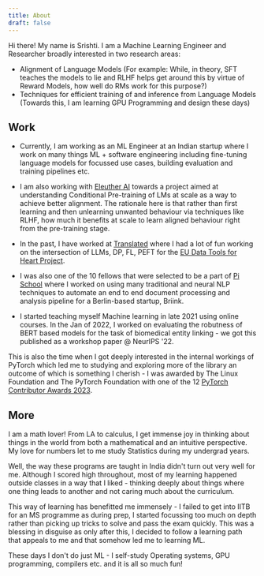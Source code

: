 ```yaml
---
title: About
draft: false
---
```

Hi there! My name is Srishti.
I am a Machine Learning Engineer and Researcher broadly interested in two research areas:
- Alignment of Language Models (For example: While, in theory, SFT teaches the models to lie and RLHF helps get around this by virtue of Reward Models, how well do RMs work for this purpose?)
- Techniques for efficient training of and inference from Language Models (Towards this, I am learning GPU Programming and design these days)

## Work
- Currently, I am working as an ML Engineer at an Indian startup where I work on many things ML + software engineering including fine-tuning language models for focussed use cases, building evaluation and training pipelines etc.

- I am also working with [Eleuther AI](https://www.eleuther.ai/) towards a project aimed at understanding Conditional Pre-training of LMs at scale as a way to achieve better alignment. The rationale here is that rather than first learning and then unlearning unwanted behaviour via techniques like RLHF, how much it benefits at scale to learn aligned behaviour right from the pre-training stage.

- In the past, I have worked at [Translated](https://translated.com/welcome) where I had a lot of fun working on the intersection of LLMs, DP, FL, PEFT for the [EU Data Tools for Heart Project](https://www.datatools4heart.eu/).

- I was also one of the 10 fellows that were selected to be a part of [Pi School](https://picampus-school.com/) where I worked on using many traditional and neural NLP techniques to automate an end to end document processing and analysis pipeline for a Berlin-based startup, Briink.

- I started teaching myself Machine learning in late 2021 using online courses. In the Jan of 2022, I worked on evaluating the robutness of BERT based models for the task of biomedical entity linking - we got this published as a workshop paper @ NeurIPS '22.

This is also the time when I got deeply interested in the internal workings of PyTorch which led me to studying and exploring more of the library an outcome of which is something I cherish - I was awarded by The Linux Foundation and The PyTorch Foundation with one of the 12 [PyTorch Contributor Awards 2023](https://pytorch.org/ecosystem/contributor-awards-2023).



## More
I am a math lover! From LA to calculus, I get immense joy in thinking about things in the world from both a mathematical and an intuitive perspective. My love for numbers let to me study Statistics during my undergrad years. 

Well, the way these programs are taught in India didn't turn out very well for me. Although I scored high throughout, most of my learning happened outside classes in a way that I liked - thinking deeply about things where one thing leads to another and not caring much about the curriculum.

This way of learning has benefitted me immensely - I failed to get into IITB for an MS programme as during prep, I started focussing too much on depth rather than picking up tricks to solve and pass the exam quickly. This was a blessing in disguise as only after this, I decided to follow a learning path that appeals to me and that somehow led me to learning ML.

These days I don't do just ML - I self-study Operating systems, GPU programming, compilers etc. and it is all so much fun!